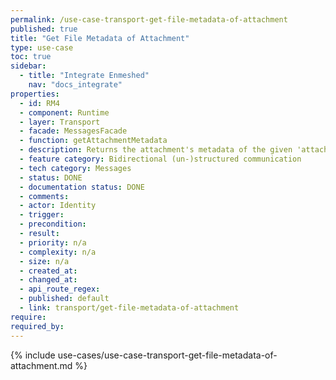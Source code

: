 ```yaml
---
permalink: /use-case-transport-get-file-metadata-of-attachment
published: true
title: "Get File Metadata of Attachment"
type: use-case
toc: true
sidebar:
  - title: "Integrate Enmeshed"
    nav: "docs_integrate"
properties:
  - id: RM4
  - component: Runtime
  - layer: Transport
  - facade: MessagesFacade
  - function: getAttachmentMetadata
  - description: Returns the attachment's metadata of the given 'attachmentId' of message with 'messageId'.
  - feature category: Bidirectional (un-)structured communication
  - tech category: Messages
  - status: DONE
  - documentation status: DONE
  - comments:
  - actor: Identity
  - trigger:
  - precondition:
  - result:
  - priority: n/a
  - complexity: n/a
  - size: n/a
  - created_at:
  - changed_at:
  - api_route_regex:
  - published: default
  - link: transport/get-file-metadata-of-attachment
require:
required_by:
---
```


{% include use-cases/use-case-transport-get-file-metadata-of-attachment.md %}

